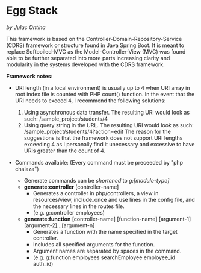 
# Egg Stack
*by Julac Ontina*

This framework is based on the Controller-Domain-Repository-Service (CDRS) framework or structure found in Java Spring Boot.
It is meant to replace Softboiled-MVC as the Model-Controller-View (MVC) was found able to be further separated into more parts increasing clarity and modularity in the systems developed with the CDRS framework.

**Framework notes:**
* URI length (in a local environment) is usually up to 4 when URI array in root index file is counted with PHP count() function. In the event that the URI needs to exceed 4, I recommend the following solutions:
	1. Using asynchronous data transfer. The resulting URI would look as such: /sample_project/students/4
	2. Using query string in the URL. The resulting URI would look as such: /sample_project/students/4?action=edit
The reason for the suggestions is that the framework does not support URI lengths exceeding 4 as I personally find it unecessary and excessive to have URIs greater than the count of 4.

* Commands available:
	(Every command must be preceeded by "php chalaza")
	* Generate commands can be *shortened* to *g:[module-type]*
	* **generate:controller** [controller-name]
		* Generates a controller in php/controllers, a view in resources/view, include_once and use lines in the config file, and the necessary lines in the routes file.
		* (e.g. g:controller employees)
	* **generate:function** [controller-name] [function-name] [argument-1] [argument-2]...[argument-n]
		* Generates a function with the name specified in the target controller.
		* Includes all specified arguments for the function.
		* Argument names are separated by spaces in the command.
		* (e.g. g:function employees searchEmployee employee_id auth_id)
